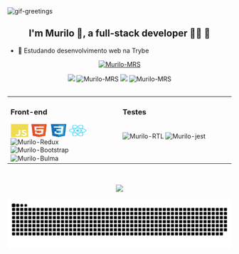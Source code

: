 <img src="https://rishavanand.github.io/static/images/greetings.gif" alt="gif-greetings"/>

<h2 align="center">I'm Murilo 👋, a full-stack developer 👨‍💻 🚀</h2>

- 🌱 Estudando desenvolvimento web na Trybe

<div align="center">
  <p> <a href="https://github.com/ryo-ma/github-profile-trophy"><img src="https://github-profile-trophy.vercel.app/?username=Murilo-MRS&no-frame=true&theme=matrix" alt="Murilo-MRS" /></a> </p>
  <img height="180em" src="https://github-readme-stats.vercel.app/api?username=Murilo-MRS&show_icons=true&theme=chartreuse-dark&hide_border=true&card_width=125&include_all_commits=true&count_private=true"/>
  <img height="180em" src="https://github-readme-streak-stats.herokuapp.com?user=Murilo-MRS&theme=highcontrast&hide_border=true&date_format=j%20M%5B%20Y%5D&fire=DD2727" alt="Murilo-MRS" />
  <img height="180em" src="https://github-readme-stats.vercel.app/api/top-langs/?username=Murilo-MRS&layout=compact&card_width=100&hide_border=true&langs_count=7&theme=chartreuse-dark"/>
  <img height="180em" src="https://activity-graph.herokuapp.com/graph?username=Murilo-MRS&bg_color=000000&color=6ad600&line=fb8c00&point=dd2727&area=true&radius=14&hide_border=true" alt="Murilo-MRS" />
  
</div>

<div align="center" style="display: inline-block"><br>
<table><tr><td valign="top" width="49%"> 
<h3>Front-end</h3>
  <img align="center" alt="Murilo-Js" height="30" width="40" src="https://raw.githubusercontent.com/devicons/devicon/master/icons/javascript/javascript-plain.svg">
  <img align="center" alt="Murilo-HTML" height="30" width="40" src="https://raw.githubusercontent.com/devicons/devicon/master/icons/html5/html5-original.svg">
  <img align="center" alt="Murilo-CSS" height="30" width="40" src="https://raw.githubusercontent.com/devicons/devicon/master/icons/css3/css3-original.svg">
  <img align="center" alt="Murilo-Reactjs" height="30" width="40" src="https://raw.githubusercontent.com/devicons/devicon/master/icons/react/react-original.svg">
  <img align="center" alt="Murilo-Redux" height="30" width="40" src="https://cdn.jsdelivr.net/gh/devicons/devicon/icons/redux/redux-original.svg">
  <img align="center" alt="Murilo-Bootstrap" height="30" width="40" src="https://cdn.jsdelivr.net/gh/devicons/devicon/icons/bootstrap/bootstrap-original-wordmark.svg">
   <img align="center" alt="Murilo-Bulma" height="30" width="40" src="https://cdn.jsdelivr.net/gh/devicons/devicon/icons/bulma/bulma-plain.svg" />
</div>
</td><td valign="top" width="49%">
<h3>Testes</h3>
<div align="center" style="display: inline-block"><br>
  <img align="center" alt="Murilo-RTL" height="30" width="40" src="https://testing-library.com/img/octopus-128x128.png">
  <img align="center" alt="Murilo-jest" height="30" width="40" src="https://cdn.jsdelivr.net/gh/devicons/devicon/icons/jest/jest-plain.svg">
</div>
</td></tr></table>  
</div>
 
  ##
 
<div align="center"> 
  <a href="https://www.linkedin.com/in/murilo-rodrigues-santana" target="_blank"><img src="https://img.shields.io/badge/-LinkedIn-%230077B5?style=for-the-badge&logo=linkedin&logoColor=white" target="_blank"></a>
  
  ![Snake animation](https://github.com/Murilo-MRS/Murilo-MRS/blob/output/github-contribution-grid-snake.svg)
    
</div>


